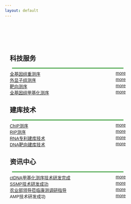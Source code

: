 ```yaml
---
layout: default
---
```


<div style="margin-top: 3.1rem;">
<style>
* {box-sizing:border-box}
body {font-family: Verdana,sans-serif;}
.mySlides {display:none}

/* Slideshow container */
.slideshow-container {
  max-width: 1200px;
  padding: 0 1rem;
  position: relative;
  margin: auto;
}

/* Caption text */
.text {
  color: #f2f2f2;
  font-size: 15px;
  padding: 8px 12px;
  position: absolute;
  bottom: 8px;
  width: 100%;
  text-align: center;
}

/* Number text (1/3 etc) */
.numbertext {
  color: #f2f2f2;
  font-size: 12px;
  padding: 8px 12px;
  position: absolute;
  top: 0;
}

/* The dots/bullets/indicators */
.dot {
  height: 13px;
  width: 13px;
  margin: 0 2px;
  background-color: #bbb;
  border-radius: 50%;
  display: inline-block;
  transition: background-color 0.6s ease;
}

.active {
  background-color: #717171;
}

/* Fading animation */
.fade {
  -webkit-animation-name: fade;
  -webkit-animation-duration: 10s;
  animation-name: fade;
  animation-duration: 10s;
}

@-webkit-keyframes fade {
  from {opacity: .7} 
  to {opacity: 1}
}

@keyframes fade {
  from {opacity: .7} 
  to {opacity: 1}
}

/* On smaller screens, decrease text size */
@media only screen and (max-width: 300px) {
  .text {font-size: 11px}
}
</style>
<body>

<div class="slideshow-container">

<div class="mySlides fade">
  <div class="numbertext">1 / 3</div>
  <img src="/image/tooopen_09325741.jpg" style="width:100%">
  <!-- <div class="text">Caption Text</div> -->
</div>

<div class="mySlides fade">
  <div class="numbertext">2 / 3</div>
  <img src="/image/rip头图.jpg" style="width:100%">
  <!-- <div class="text">Caption Two</div> -->
</div>

<div class="mySlides fade">
  <div class="numbertext">3 / 3</div>
  <img src="/image/1摄图网-正在写文档的医生.jpg" style="width:100%">
  <!-- <div class="text">Caption Three</div> -->
</div>

</div>
<br>

<div style="text-align:center">
  <span class="dot"></span> 
  <span class="dot"></span> 
  <span class="dot"></span> 
</div>

<script>
var slideIndex = 0;
showSlides();

function showSlides() {
    var i;
    var slides = document.getElementsByClassName("mySlides");
    var dots = document.getElementsByClassName("dot");
    for (i = 0; i < slides.length; i++) {
       slides[i].style.display = "none";  
    }
    slideIndex++;
    if (slideIndex> slides.length) {slideIndex = 1}    
    for (i = 0; i < dots.length; i++) {
        dots[i].className = dots[i].className.replace(" active", "");
    }
    slides[slideIndex-1].style.display = "block";  
    dots[slideIndex-1].className += " active";
    setTimeout(showSlides, 10000); // Change image every 2 seconds
}
</script>
</div>
<br>
<div class="row home-panel-container" style="padding: 0 1rem;">
    <div class="home-panel col-sm-4">
      <h2><i class="fa fa-user" style="color: green;" aria-hidden="true"></i> 科技服务</h2>
      <hr style="margin: 0.5em 0.5em; border: 1px solid green;">
      <div style="float: right;"><a href="/science/">more</a></div>
      <div><a href="/science/">全基因组重测序</a></div>
      <div style="float: right;"><a href="/science/exon_sequencing/">more</a></div>
      <div><a href="/science/exon_sequencing/">外显子组测序</a></div>
      <div style="float: right;"><a href="/science/target_sequencing/">more</a></div>
      <div><a href="/science/target_sequencing/">靶向测序</a></div>
      <div style="float: right;"><a href="/science/methy_sequencing">more</a></div>
      <div><a href="/science/methy_sequencing">全基因组甲基化测序</a></div>
    </div>
    <div class="home-panel col-sm-4">
      <h2><i class="fa fa-graduation-cap" style="color: green;" aria-hidden="true"></i> 建库技术</h2>
      <hr style="margin: 0.5em 0.5em; border: 1px solid green;">
      <div style="float: right;"><a href="/science/ChIP_sequencing">more</a></div>
      <div><a href="/science/ChIP_sequencing">ChIP测序</a></div>
      <div style="float: right;"><a href="/science/RIP_sequencing/">more</a></div>
      <div><a href="/science/RIP_sequencing/">RIP测序</a></div>
      <div style="float: right;"><a href="/library_build/">more</a></div>
      <div><a href="/library_build/">RNA专利建库技术</a></div>
      <div style="float: right;"><a href="/library_build/DNA_target/">more</a></div>
      <div><a href="/library_build/DNA_target/">DNA靶向建库技术</a></div>
    </div>
    <div class="home-panel col-sm-4">
      <h2><i class="fa fa-file-text" style="color: green;" aria-hidden="true"></i> 资讯中心</h2>
      <hr style="margin: 0.5em 0.5em; border: 1px solid green;">
      <div style="float: right;"><a href="/company/2017/03/15/BS-seq-success.html">more</a></div>
      <div><a href="/company/2017/03/15/BS-seq-success.html">ctDNA甲基化测序技术研发完成</a></div>
      <div style="float: right;"><a href="/company/2016/11/15/SSMP-success.html">more</a></div>
      <div><a href="/company/2016/11/15/SSMP-success.html">SSMP技术研发成功</a></div>
      <div style="float: right;"><a href="/company/2016/07/26/aguriculture.html">more</a></div>
      <div><a href="/company/2016/07/26/aguriculture.html">农业部领导莅临康测调研指导</a></div>
      <div style="float: right;"><a href="/company/2016/07/15/AMP-tech-success.html">more</a></div>
      <div>AMP技术研发成功</div>
    </div>
</div>
